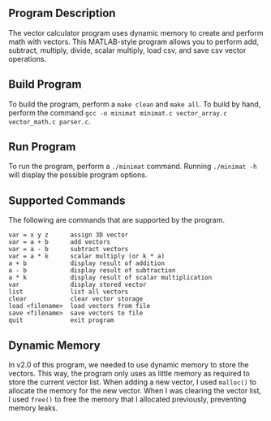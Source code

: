 ## Program Description
The vector calculator program uses dynamic memory to create and perform math with vectors. This MATLAB-style program allows you to perform add, subtract, multiply, divide, scalar multiply, load csv, and save csv vector operations.

## Build Program
To build the program, perform a `make clean` and `make all`. To build by hand, perform the command `gcc -o minimat minimat.c vector_array.c vector_math.c parser.c`.

## Run Program
To run the program, perform a `./minimat` command. Running `./minimat -h` will display the possible program options.

## Supported Commands
The following are commands that are supported by the program.

    var = x y z      assign 3D vector
    var = a + b      add vectors
    var = a - b      subtract vectors
    var = a * k      scalar multiply (or k * a)
    a + b            display result of addition
    a - b            display result of subtraction
    a * k            display result of scalar multiplication
    var              display stored vector
    list             list all vectors
    clear            clear vector storage
    load <filename>  load vectors from file
    save <filename>  save vectors to file
    quit             exit program

## Dynamic Memory
In v2.0 of this program, we needed to use dynamic memory to store the vectors. This way, the program only uses as little memory as required to store the current vector list. When adding a new vector, I used `malloc()` to allocate the memory for the new vector. When I was clearing the vector list, I used `free()` to free the memory that I allocated previously, preventing memory leaks.
